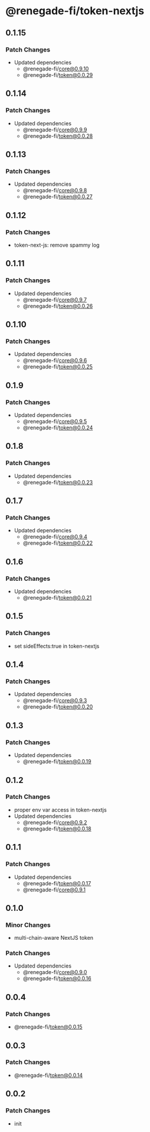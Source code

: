 # @renegade-fi/token-nextjs

## 0.1.15

### Patch Changes

- Updated dependencies
  - @renegade-fi/core@0.9.10
  - @renegade-fi/token@0.0.29

## 0.1.14

### Patch Changes

- Updated dependencies
  - @renegade-fi/core@0.9.9
  - @renegade-fi/token@0.0.28

## 0.1.13

### Patch Changes

- Updated dependencies
  - @renegade-fi/core@0.9.8
  - @renegade-fi/token@0.0.27

## 0.1.12

### Patch Changes

- token-next-js: remove spammy log

## 0.1.11

### Patch Changes

- Updated dependencies
  - @renegade-fi/core@0.9.7
  - @renegade-fi/token@0.0.26

## 0.1.10

### Patch Changes

- Updated dependencies
  - @renegade-fi/core@0.9.6
  - @renegade-fi/token@0.0.25

## 0.1.9

### Patch Changes

- Updated dependencies
  - @renegade-fi/core@0.9.5
  - @renegade-fi/token@0.0.24

## 0.1.8

### Patch Changes

- Updated dependencies
  - @renegade-fi/token@0.0.23

## 0.1.7

### Patch Changes

- Updated dependencies
  - @renegade-fi/core@0.9.4
  - @renegade-fi/token@0.0.22

## 0.1.6

### Patch Changes

- Updated dependencies
  - @renegade-fi/token@0.0.21

## 0.1.5

### Patch Changes

- set sideEffects:true in token-nextjs

## 0.1.4

### Patch Changes

- Updated dependencies
  - @renegade-fi/core@0.9.3
  - @renegade-fi/token@0.0.20

## 0.1.3

### Patch Changes

- Updated dependencies
  - @renegade-fi/token@0.0.19

## 0.1.2

### Patch Changes

- proper env var access in token-nextjs
- Updated dependencies
  - @renegade-fi/core@0.9.2
  - @renegade-fi/token@0.0.18

## 0.1.1

### Patch Changes

- Updated dependencies
  - @renegade-fi/token@0.0.17
  - @renegade-fi/core@0.9.1

## 0.1.0

### Minor Changes

- multi-chain-aware NextJS token

### Patch Changes

- Updated dependencies
  - @renegade-fi/core@0.9.0
  - @renegade-fi/token@0.0.16

## 0.0.4

### Patch Changes

- @renegade-fi/token@0.0.15

## 0.0.3

### Patch Changes

- @renegade-fi/token@0.0.14

## 0.0.2

### Patch Changes

- init
